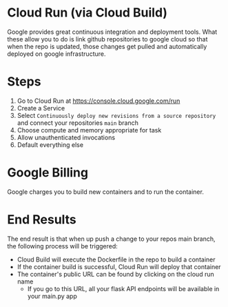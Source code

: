 # Cloud Run (via Cloud Build)
Google provides great continuous integration and deployment tools. What these allow you to do is link github repositories to google cloud so that when the repo is updated, those changes get pulled and automatically deployed on google infrastructure.

# Steps
1. Go to Cloud Run at https://console.cloud.google.com/run
2. Create a Service
3. Select `Continuously deploy new revisions from a source repository` and connect your repositories `main` branch
4. Choose compute and memory appropriate for task
5. Allow unauthenticated invocations
6. Default everything else

# Google Billing
Google charges you to build new containers and to run the container. 

# End Results
The end result is that when up push a change to your repos main branch, the following process will be triggered:
- Cloud Build will execute the Dockerfile in the repo to build a container
- If the container build is successful, Cloud Run will deploy that container
- The container's public URL can be found by clicking on the cloud run name
  - If you go to this URL, all your flask API endpoints will be available in your main.py app

